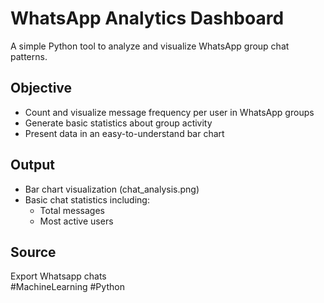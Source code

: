 # WhatsApp Analytics Dashboard

A simple Python tool to analyze and visualize WhatsApp group chat patterns.

## Objective
- Count and visualize message frequency per user in WhatsApp groups
- Generate basic statistics about group activity
- Present data in an easy-to-understand bar chart

## Output
- Bar chart visualization (chat_analysis.png)
- Basic chat statistics including:
  - Total messages
  - Most active users

## Source
Export Whatsapp chats
<br>
#MachineLearning #Python
